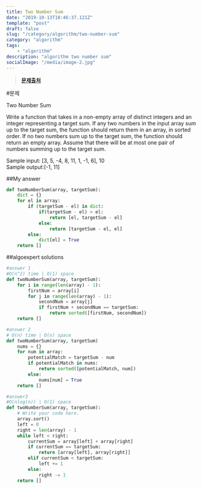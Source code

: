```yaml
---
title: Two Number Sum
date: "2019-10-13T18:46:37.121Z"
template: "post"
draft: false
slug: "/category/algorithm/two-number-sum"
category: "algorithm"
tags:
    - "algorithm"
description: "algorithm two number sum"
socialImage: "/media/image-2.jpg"
---
```


> **[문제출처](https://www.algoexpert.io)**

#문제

Two Number Sum

Write a function that takes in a non-empty array of distinct integers and an integer representing a target sum. If any two numbers in the input array sum up to the target sum, the function should return them in an array, in sorted order. If no two numbers sum up to the target sum, the function should return an empty array. Assume that there will be at most one pair of numbers summing up to the target sum.

Sample input: [3, 5, -4, 8, 11, 1, -1, 6], 10<br>
Sample output:[-1, 11]

##My answer

```python
def twoNumberSum(array, targetSum):
	dict = {}
	for el in array:
		if (targetSum - el) in dict:
			if(targetSum - el) > el:
				return [el, targetSum - el]
			else:
				return [targetSum - el, el]
		else:
			dict[el] = True
	return []
```

##algoexpert solutions

```python
#answer 1
#O(n^2) time | O(1) space
def twoNumberSum(array, targetSum):
    for i in range(len(array) - 1):
        firstNum = array[i]
        for j in range(len(array) - 1):
            secondNum = array[j]
            if firstNum + secondNum == targetSum:
                return sorted([firstNum, secondNum])
    return []

```

```python
#answer 2
# O(n) time | O(n) space
def twoNumberSum(array, targetSum)
    nums = {}
    for num in array:
        potentialMatch = targetSum - num
        if potentialMatch in nums:
            return sorted([potentialMatch, num])
        else:
            nums[num] = True
    return []

```

```python
#answer3
#O(nlog(n)) | O(1) space
def twoNumberSum(array, targetSum):
    # Write your code here.
	array.sort()
	left = 0
	right = len(array) - 1
	while left < right:
		currentSum = array[left] + array[right]
		if currentSum == targetSum:
			return [array[left], array[right]]
		elif currentSum < targetSum:
			left += 1
		else:
			right -= 1
	return []

```
